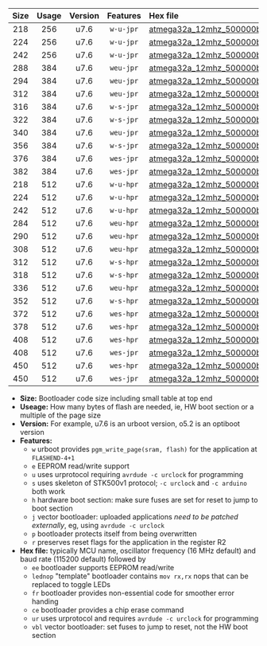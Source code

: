 |Size|Usage|Version|Features|Hex file|
|:-:|:-:|:-:|:-:|:--|
|218|256|u7.6|`w-u-jpr`|[atmega32a_12mhz_500000bps_ur_vbl.hex](https://raw.githubusercontent.com/stefanrueger/urboot/main//atmega32a_12mhz_500000bps_ur_vbl.hex)|
|224|256|u7.6|`w-u-jpr`|[atmega32a_12mhz_500000bps_lednop_ur_vbl.hex](https://raw.githubusercontent.com/stefanrueger/urboot/main//atmega32a_12mhz_500000bps_lednop_ur_vbl.hex)|
|242|256|u7.6|`w-u-jpr`|[atmega32a_12mhz_500000bps_lednop_fr_ur_vbl.hex](https://raw.githubusercontent.com/stefanrueger/urboot/main//atmega32a_12mhz_500000bps_lednop_fr_ur_vbl.hex)|
|288|384|u7.6|`weu-jpr`|[atmega32a_12mhz_500000bps_ee_ur_vbl.hex](https://raw.githubusercontent.com/stefanrueger/urboot/main//atmega32a_12mhz_500000bps_ee_ur_vbl.hex)|
|294|384|u7.6|`weu-jpr`|[atmega32a_12mhz_500000bps_ee_lednop_ur_vbl.hex](https://raw.githubusercontent.com/stefanrueger/urboot/main//atmega32a_12mhz_500000bps_ee_lednop_ur_vbl.hex)|
|312|384|u7.6|`weu-jpr`|[atmega32a_12mhz_500000bps_ee_lednop_fr_ur_vbl.hex](https://raw.githubusercontent.com/stefanrueger/urboot/main//atmega32a_12mhz_500000bps_ee_lednop_fr_ur_vbl.hex)|
|316|384|u7.6|`w-s-jpr`|[atmega32a_12mhz_500000bps_vbl.hex](https://raw.githubusercontent.com/stefanrueger/urboot/main//atmega32a_12mhz_500000bps_vbl.hex)|
|322|384|u7.6|`w-s-jpr`|[atmega32a_12mhz_500000bps_lednop_vbl.hex](https://raw.githubusercontent.com/stefanrueger/urboot/main//atmega32a_12mhz_500000bps_lednop_vbl.hex)|
|340|384|u7.6|`weu-jpr`|[atmega32a_12mhz_500000bps_ee_lednop_fr_ce_ur_vbl.hex](https://raw.githubusercontent.com/stefanrueger/urboot/main//atmega32a_12mhz_500000bps_ee_lednop_fr_ce_ur_vbl.hex)|
|356|384|u7.6|`w-s-jpr`|[atmega32a_12mhz_500000bps_lednop_fr_vbl.hex](https://raw.githubusercontent.com/stefanrueger/urboot/main//atmega32a_12mhz_500000bps_lednop_fr_vbl.hex)|
|376|384|u7.6|`wes-jpr`|[atmega32a_12mhz_500000bps_ee_vbl.hex](https://raw.githubusercontent.com/stefanrueger/urboot/main//atmega32a_12mhz_500000bps_ee_vbl.hex)|
|382|384|u7.6|`wes-jpr`|[atmega32a_12mhz_500000bps_ee_lednop_vbl.hex](https://raw.githubusercontent.com/stefanrueger/urboot/main//atmega32a_12mhz_500000bps_ee_lednop_vbl.hex)|
|218|512|u7.6|`w-u-hpr`|[atmega32a_12mhz_500000bps_ur.hex](https://raw.githubusercontent.com/stefanrueger/urboot/main//atmega32a_12mhz_500000bps_ur.hex)|
|224|512|u7.6|`w-u-hpr`|[atmega32a_12mhz_500000bps_lednop_ur.hex](https://raw.githubusercontent.com/stefanrueger/urboot/main//atmega32a_12mhz_500000bps_lednop_ur.hex)|
|242|512|u7.6|`w-u-hpr`|[atmega32a_12mhz_500000bps_lednop_fr_ur.hex](https://raw.githubusercontent.com/stefanrueger/urboot/main//atmega32a_12mhz_500000bps_lednop_fr_ur.hex)|
|284|512|u7.6|`weu-hpr`|[atmega32a_12mhz_500000bps_ee_ur.hex](https://raw.githubusercontent.com/stefanrueger/urboot/main//atmega32a_12mhz_500000bps_ee_ur.hex)|
|290|512|u7.6|`weu-hpr`|[atmega32a_12mhz_500000bps_ee_lednop_ur.hex](https://raw.githubusercontent.com/stefanrueger/urboot/main//atmega32a_12mhz_500000bps_ee_lednop_ur.hex)|
|308|512|u7.6|`weu-hpr`|[atmega32a_12mhz_500000bps_ee_lednop_fr_ur.hex](https://raw.githubusercontent.com/stefanrueger/urboot/main//atmega32a_12mhz_500000bps_ee_lednop_fr_ur.hex)|
|312|512|u7.6|`w-s-hpr`|[atmega32a_12mhz_500000bps.hex](https://raw.githubusercontent.com/stefanrueger/urboot/main//atmega32a_12mhz_500000bps.hex)|
|318|512|u7.6|`w-s-hpr`|[atmega32a_12mhz_500000bps_lednop.hex](https://raw.githubusercontent.com/stefanrueger/urboot/main//atmega32a_12mhz_500000bps_lednop.hex)|
|336|512|u7.6|`weu-hpr`|[atmega32a_12mhz_500000bps_ee_lednop_fr_ce_ur.hex](https://raw.githubusercontent.com/stefanrueger/urboot/main//atmega32a_12mhz_500000bps_ee_lednop_fr_ce_ur.hex)|
|352|512|u7.6|`w-s-hpr`|[atmega32a_12mhz_500000bps_lednop_fr.hex](https://raw.githubusercontent.com/stefanrueger/urboot/main//atmega32a_12mhz_500000bps_lednop_fr.hex)|
|372|512|u7.6|`wes-hpr`|[atmega32a_12mhz_500000bps_ee.hex](https://raw.githubusercontent.com/stefanrueger/urboot/main//atmega32a_12mhz_500000bps_ee.hex)|
|378|512|u7.6|`wes-hpr`|[atmega32a_12mhz_500000bps_ee_lednop.hex](https://raw.githubusercontent.com/stefanrueger/urboot/main//atmega32a_12mhz_500000bps_ee_lednop.hex)|
|408|512|u7.6|`wes-hpr`|[atmega32a_12mhz_500000bps_ee_lednop_fr.hex](https://raw.githubusercontent.com/stefanrueger/urboot/main//atmega32a_12mhz_500000bps_ee_lednop_fr.hex)|
|408|512|u7.6|`wes-jpr`|[atmega32a_12mhz_500000bps_ee_lednop_fr_vbl.hex](https://raw.githubusercontent.com/stefanrueger/urboot/main//atmega32a_12mhz_500000bps_ee_lednop_fr_vbl.hex)|
|450|512|u7.6|`wes-hpr`|[atmega32a_12mhz_500000bps_ee_lednop_fr_ce.hex](https://raw.githubusercontent.com/stefanrueger/urboot/main//atmega32a_12mhz_500000bps_ee_lednop_fr_ce.hex)|
|450|512|u7.6|`wes-jpr`|[atmega32a_12mhz_500000bps_ee_lednop_fr_ce_vbl.hex](https://raw.githubusercontent.com/stefanrueger/urboot/main//atmega32a_12mhz_500000bps_ee_lednop_fr_ce_vbl.hex)|

- **Size:** Bootloader code size including small table at top end
- **Useage:** How many bytes of flash are needed, ie, HW boot section or a multiple of the page size
- **Version:** For example, u7.6 is an urboot version, o5.2 is an optiboot version
- **Features:**
  + `w` urboot provides `pgm_write_page(sram, flash)` for the application at `FLASHEND-4+1`
  + `e` EEPROM read/write support
  + `u` uses urprotocol requiring `avrdude -c urclock` for programming
  + `s` uses skeleton of STK500v1 protocol; `-c urclock` and `-c arduino` both work
  + `h` hardware boot section: make sure fuses are set for reset to jump to boot section
  + `j` vector bootloader: uploaded applications *need to be patched externally*, eg, using `avrdude -c urclock`
  + `p` bootloader protects itself from being overwritten
  + `r` preserves reset flags for the application in the register R2
- **Hex file:** typically MCU name, oscillator frequency (16 MHz default) and baud rate (115200 default) followed by
  + `ee` bootloader supports EEPROM read/write
  + `lednop` "template" bootloader contains `mov rx,rx` nops that can be replaced to toggle LEDs
  + `fr` bootloader provides non-essential code for smoother error handing
  + `ce` bootloader provides a chip erase command
  + `ur` uses urprotocol and requires `avrdude -c urclock` for programming
  + `vbl` vector bootloader: set fuses to jump to reset, not the HW boot section
